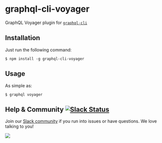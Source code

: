 # graphql-cli-voyager

GraphQL Voyager plugin for [`graphql-cli`](https://github.com/graphcool/graphql-cli)

## Installation
Just run the following command:

    $ npm install -g graphql-cli-voyager

## Usage
As simple as:

    $ graphql voyager

## Help & Community [![Slack Status](https://slack.graph.cool/badge.svg)](https://slack.graph.cool)

Join our [Slack community](http://slack.graph.cool/) if you run into issues or have questions. We love talking to you!

![](http://i.imgur.com/5RHR6Ku.png)
